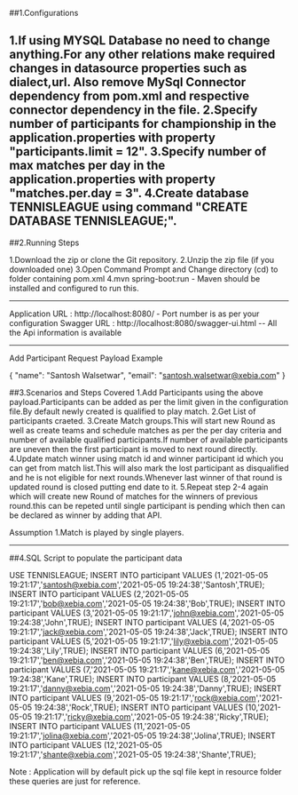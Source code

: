 ##1.Configurations

1.If using MYSQL Database no need to change anything.For any other relations make required changes in datasource properties such as dialect,url.
Also remove MySql Connector dependency from pom.xml and respective connector dependency in the file.
2.Specify number of participants for championship in the application.properties with property "participants.limit = 12".
3.Specify number of max matches per day in the application.properties with property "matches.per.day = 3".
4.Create database TENNISLEAGUE using command "CREATE DATABASE TENNISLEAGUE;".
-----------------------------------------------------------------------------------------------------------------------------------------------------

##2.Running Steps

1.Download the zip or clone the Git repository.
2.Unzip the zip file (if you downloaded one)
3.Open Command Prompt and Change directory (cd) to folder containing pom.xml
4.mvn spring-boot:run  - Maven should be installed and configured to run this.

------------------------------------------------------------------------------------------------------------------------------------------------------

Application URL : http://localhost:8080/ - Port number is as per your configuration
Swagger URL : http://localhost:8080/swagger-ui.html  -- All the Api information is available

------------------------------------------------------------------------------------------------------------------------------------------------------

Add Participant Request Payload Example

{
    "name": "Santosh Walsetwar",
    "email": "santosh.walsetwar@xebia.com"
}

##3.Scenarios and Steps Covered
1.Add Participants using the above payload.Participants can be added as per the limit given in the configuration file.By default newly created is qualified to play match.
2.Get List of participants craeted.
3.Create Match groups.This will start new Round as well as create teams and schedule matches as per the per day criteria and number of available qualified participants.If number of available participants are uneven then the first participant is moved to next round directly. 
4.Update match winner using match id and winner participant id which you can get from match list.This will also mark the lost participant as disqualified and he is not eligible for next rounds.Whenever last winner of that round is updated round is closed putting end date to it.
5.Repeat step 2-4 again which will create new Round of matches for the winners of previous round.this can be repeted until single participant is pending which then can be declared as winner by adding that API.

Assumption
1.Match is played by single players.

------------------------------------------------------------------------------------------------------------------------------------------------------------

##4.SQL Script to populate the participant data

USE TENNISLEAGUE;
INSERT INTO participant VALUES (1,'2021-05-05 19:21:17','santosh@xebia.com','2021-05-05 19:24:38','Santosh',TRUE);
INSERT INTO participant VALUES (2,'2021-05-05 19:21:17','bob@xebia.com','2021-05-05 19:24:38','Bob',TRUE);
INSERT INTO participant VALUES (3,'2021-05-05 19:21:17','john@xebia.com','2021-05-05 19:24:38','John',TRUE);
INSERT INTO participant VALUES (4,'2021-05-05 19:21:17','jack@xebia.com','2021-05-05 19:24:38','Jack',TRUE);
INSERT INTO participant VALUES (5,'2021-05-05 19:21:17','lily@xebia.com','2021-05-05 19:24:38','Lily',TRUE);
INSERT INTO participant VALUES (6,'2021-05-05 19:21:17','ben@xebia.com','2021-05-05 19:24:38','Ben',TRUE);
INSERT INTO participant VALUES (7,'2021-05-05 19:21:17','kane@xebia.com','2021-05-05 19:24:38','Kane',TRUE);
INSERT INTO participant VALUES (8,'2021-05-05 19:21:17','danny@xebia.com','2021-05-05 19:24:38','Danny',TRUE);
INSERT INTO participant VALUES (9,'2021-05-05 19:21:17','rock@xebia.com','2021-05-05 19:24:38','Rock',TRUE);
INSERT INTO participant VALUES (10,'2021-05-05 19:21:17','ricky@xebia.com','2021-05-05 19:24:38','Ricky',TRUE);
INSERT INTO participant VALUES (11,'2021-05-05 19:21:17','jolina@xebia.com','2021-05-05 19:24:38','Jolina',TRUE);
INSERT INTO participant VALUES (12,'2021-05-05 19:21:17','shante@xebia.com','2021-05-05 19:24:38','Shante',TRUE);

Note : Application will by default pick up the sql file kept in resource folder these queries are just for reference.